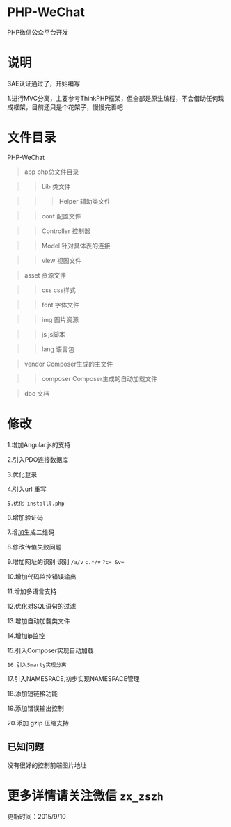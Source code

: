 # PHP-WeChat
PHP微信公众平台开发

# 说明
SAE认证通过了，开始编写

1.进行MVC分离，主要参考ThinkPHP框架，但全部是原生编程，不会借助任何现成框架，目前还只是个花架子，慢慢完善吧

# 文件目录

PHP-WeChat

>app    		php总文件目录

>>Lib			类文件

>>>Helper		辅助类文件

>>conf			配置文件

>>Controller	控制器

>>Model			针对具体表的连接

>>view			视图文件

>asset			资源文件

>>css			css样式

>>font			字体文件

>>img			图片资源

>>js			js脚本

>>lang			语言包

>vendor			Composer生成的主文件

>>composer		Composer生成的自动加载文件

>doc			文档


# 修改
1.增加Angular.js的支持

2.引入PDO连接数据库

3.优化登录

4.引入url 重写

`5.优化 installl.php`

6.增加验证码

7.增加生成二维码

8.修改传值失败问题

9.增加网址的识别            识别 `/a/v` `c.*/v` `?c= &v= `

10.增加代码监控错误输出

11.增加多语言支持

12.优化对SQL语句的过滤

13.增加自动加载类文件

14.增加ip监控

15.引入Composer实现自动加载

`16.引入Smarty实现分离`

17.引入NAMESPACE,初步实现NAMESPACE管理

18.添加短链接功能

19.添加错误输出控制

20.添加 gzip 压缩支持


已知问题
-------

没有很好的控制前端图片地址


# 更多详情请关注微信 `zx_zszh`

更新时间：2015/9/10

